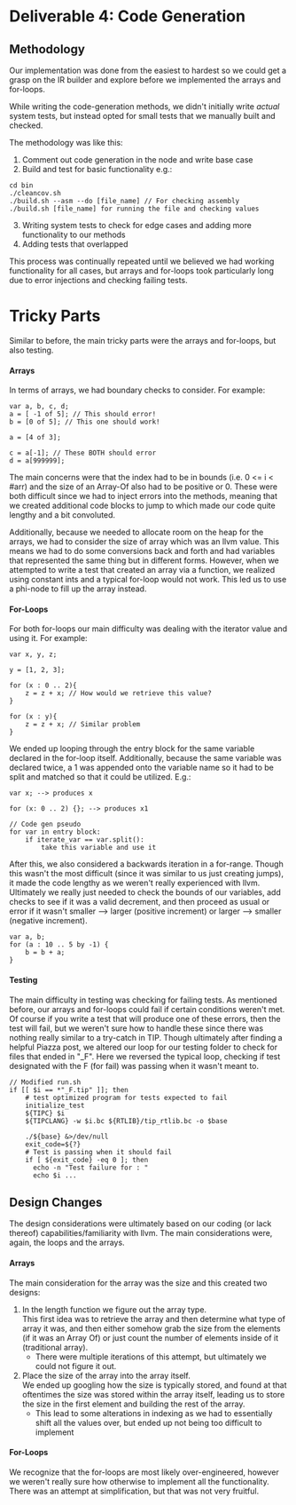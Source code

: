Deliverable 4: Code Generation
=========

## Methodology
Our implementation was done from the easiest to hardest so we could get a grasp on the IR builder and explore before we
implemented the arrays and for-loops.

While writing the code-generation methods, we didn't initially write _actual_ system tests, but instead opted for small
tests that we manually built and checked.

The methodology was like this:
1. Comment out code generation in the node and write base case
2. Build and test for basic functionality e.g.: 

``` 
cd bin
./cleancov.sh
./build.sh --asm --do [file_name] // For checking assembly
./build.sh [file_name] for running the file and checking values
```

3. Writing system tests to check for edge cases and adding more functionality to our methods
4. Adding tests that overlapped


This process was continually repeated until we believed we had working functionality for all cases, but arrays and
for-loops took particularly long due to error injections and checking failing tests.






# Tricky Parts
Similar to before, the main tricky parts were the arrays and for-loops, but also testing.

#### Arrays 
In terms of arrays, we had boundary checks to consider. For example:
```
var a, b, c, d;
a = [ -1 of 5]; // This should error!
b = [0 of 5]; // This one should work!

a = [4 of 3];

c = a[-1]; // These BOTH should error
d = a[999999]; 
```
The main concerns were that the index had to be in bounds (i.e. 0 <= i < #arr) and the size of an Array-Of also had to 
be positive or 0. These were both difficult since we had to inject errors into the methods, meaning that we created 
additional code blocks to jump to which made our code quite lengthy and a bit convoluted. 

Additionally, because we needed
to allocate room on the heap for the arrays, we had to consider the size of array which was an llvm value. This means we
had to do some conversions back and forth and had variables that represented the same thing but in different forms. However,
when we attempted to write a test that created an array via a function, we realized using constant ints and a typical
for-loop would not work. This led us to use a phi-node to fill up the array instead.

#### For-Loops
For both for-loops our main difficulty was dealing with the iterator value and using it. For example:
```
var x, y, z;

y = [1, 2, 3];

for (x : 0 .. 2){
    z = z + x; // How would we retrieve this value?
}

for (x : y){
    z = z + x; // Similar problem
}

```
We ended up looping through the entry block for the same variable declared in the for-loop itself. Additionally, because
the same variable was declared twice, a 1 was appended onto the variable name so it had to be split and matched so that
it could be utilized. E.g.:
```
var x; --> produces x

for (x: 0 .. 2) {}; --> produces x1

// Code gen pseudo
for var in entry block:
    if iterate_var == var.split():
        take this variable and use it
```
After this, we also considered a backwards iteration in a for-range. Though this wasn't the most difficult (since it was
similar to us just creating jumps), it made the code lengthy as we weren't really experienced with llvm. Ultimately we 
really just needed to check the bounds of our variables, add checks to see if it was a valid decrement, and then proceed
as usual or error if it wasn't smaller --> larger (positive increment) or larger --> smaller (negative increment).
```
var a, b;
for (a : 10 .. 5 by -1) {
    b = b + a;
}
```
#### Testing
The main difficulty in testing was checking for failing tests. As mentioned before, our arrays and for-loops could fail
if certain conditions weren't met. Of course if you write a test that will produce one of these errors, then the test 
will fail, but we weren't sure how to handle these since there was nothing really similar to a try-catch in TIP. Though
ultimately after finding a helpful Piazza post, we altered our loop for our testing folder to check for files that ended 
in "_F". Here we reversed the typical loop, checking if test designated with the F (for fail) was passing when it wasn't
meant to.
```
// Modified run.sh
if [[ $i == *"_F.tip" ]]; then
    # test optimized program for tests expected to fail
    initialize_test
    ${TIPC} $i
    ${TIPCLANG} -w $i.bc ${RTLIB}/tip_rtlib.bc -o $base

    ./${base} &>/dev/null
    exit_code=${?}
    # Test is passing when it should fail
    if [ ${exit_code} -eq 0 ]; then
      echo -n "Test failure for : "
      echo $i ...
```


## Design Changes
The design considerations were ultimately based on our coding (or lack thereof) capabilities/familiarity with llvm. The main considerations were, again,
the loops and the arrays.

#### Arrays
The main consideration for the array was the size and this created two designs:

1. In the length function we figure out the array type.\
This first idea was to retrieve the array and 
then determine what type of array it was, and then either somehow grab the size from the elements (if it was an Array Of)
or just count the number of elements inside of it (traditional array). 
   - There were multiple iterations of this attempt, but ultimately we could not figure it out.
2. Place the size of the array into the array itself.\
We ended up googling how the size is typically stored, and found at that oftentimes the size was stored within the array
itself, leading us to store the size in the first element and building the rest of the array.
   - This lead to some alterations in indexing as we had to essentially shift all the values over, but ended up not 
   being too difficult to implement

#### For-Loops
We recognize that the for-loops are most likely over-engineered, however we weren't really sure how otherwise to
implement all the functionality. There was an attempt at simplification, but that was not very fruitful.